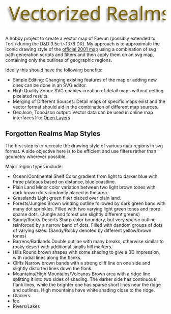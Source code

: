 # ![Vectorized Realms](images/vec-realms.svg)

A hobby project to create a vector map of Faerun (possibly extended to Toril) during the D&D 3.5e (~1376 DR).
My approach is to approximate the iconic drawing style of the [official 2001 map](http://web.archive.org/web/20160816135344/http://archive.wizards.com/dnd/images/wd_maps/FRposterLarge_150.jpg) using a combination of svg path generation scripts and filters and then apply them on an svg map, containing only the outlines of geographic regions.

Ideally this should have the following benefits:
* Simple Editing: Changing existing features of the map or adding new ones can be done in an SVG editor.
* High Quality Zoom: SVG enables creation of detail maps without getting pixelated results.
* Merging of Different Sources: Detail maps of specific maps exist and the vector format should aid in the combination of different map sources.
* GeoJson, TopoJson output: Vector data can be used in online map interfaces like [Open Layers](https://openlayers.org/)

## Forgotten Realms Map Styles

The first step is to recreate the drawing style of various map regions in svg format. A side objective here is to be efficient and use filters rather than geometry wherever possible. 

Major region types include:
* Ocean/Continental Shelf
  Color gradient from light to darker blue with three plateaus based on distance, blue coastline.
* Plain Land
  Minor color variation between two light brown tones with dark brown dots randomly placed in the area. 
* Grasslands
  Light green filter placed over plain land.
* Forests/Jungles
  Brown winding outline followed by dark green band with many dot sprinkles. Filled with two varying light green tones and more sparse dots. (Jungle and forest use slightly different greens)   
* Sandy/Rocky Deserts
  Sharp color boundary, but very sparse outline reinforced by a narrow band of dots. Filled with dandom groups of dots of varying sizes. (Sandy/Rocky denoted by different yellow/brown tones) 
* Barrens/Badlands
  Double outline with many breaks, otherwise similar to rocky desert with additional smalls hill markers.
* Hills
  Round brown shapes with some shading to give a 3D impression, with radial lines along the flanks. 
* Cliffs
  Narrow brown bands with a strong cliff line on one side and slightly distorted lines down the flank.
* Mountains/High Mountains/Volcanos
  Brown area with a ridge line splitting it into two sides of shading. The darker side has continuous flank lines, while the brighter one has sparse short lines near the ridge and outlines.
  High mountains have white shading close to the ridge. 
* Glaciers
* Ice
* Rivers/Lakes


